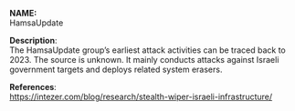 **NAME:**  
HamsaUpdate

**Description**:   
The HamsaUpdate group’s earliest attack activities can be traced back to 2023. The source is unknown. It mainly conducts attacks against Israeli government targets and deploys related system erasers.

**References**:  
https://intezer.com/blog/research/stealth-wiper-israeli-infrastructure/